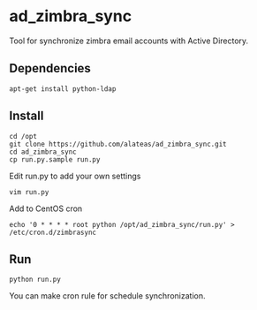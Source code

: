 ad_zimbra_sync
==============

Tool for synchronize zimbra email accounts with Active Directory.

## Dependencies
    apt-get install python-ldap

## Install
    cd /opt
    git clone https://github.com/alateas/ad_zimbra_sync.git
    cd ad_zimbra_sync
    cp run.py.sample run.py
Edit run.py to add your own settings

    vim run.py
Add to CentOS cron

    echo '0 * * * * root python /opt/ad_zimbra_sync/run.py' > /etc/cron.d/zimbrasync
    
## Run

    python run.py
    
You can make cron rule for schedule synchronization.
